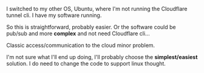 
I switched to my other OS, Ubuntu, where I'm not running the Cloudflare tunnel cli. I have my software running.

So this is straightforward, probably easier. Or the software could be pub/sub and more **complex** and not need Cloudflare cli...

Classic access/communication to the cloud minor problem.

I'm not sure what I'll end up doing, I'll probably choose the **simplest/easiest** solution. I do need to change the code to support linux thought. 